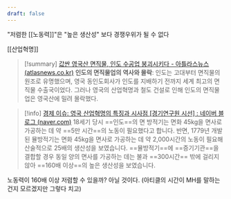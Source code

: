 ```yaml
---
draft: false
---
```

"저렴한 [[노동력]]"은 "높은 생산성" 보다 경쟁우위가 될 수 없다

[[산업혁명]]

> [!summary] [값싼 영국산 면직물, 인도 수공업 붕괴시키다 - 아틀라스뉴스 (atlasnews.co.kr)](http://www.atlasnews.co.kr/news/articleView.html?idxno=1603)
>**인도의 면직물업의 역사와 몰락**: 인도는 고대부터 면직물의 원조로 유명했으며, 영국 동인도회사가 인도를 지배하기 전까지 세계 최고의 면직물 수출국이었다. 그러나 영국의 산업혁명과 철도 건설로 인해 인도의 면직물업은 영국산에 밀려 몰락했다.


> [!info] [경제 이슈: 영국 산업혁명의 특징과 시사점 [경기연구원 시선] : 네이버 블로그 (naver.com)](https://m.blog.naver.com/gri_blog/221086160894)
>18세기 당시 ==인도==의 면 방적기는 면화 45kg을 면사로 가공하는 데 약 ==5만 시간==의 노동이 필요했다고 합니다.
​반면, 1779년 개발된 뮬방적기는 면화 45kg을 면사로 가공하는 데 약 2,000시간의 노동이 필요해 산술적으로 25배의 생산성을 보였습니다.
==​뮬방적기==에 ==증기기관==을 결합할 경우 동일 양의 면사를 가공하는 데는 불과 ==300시간== 밖에 걸리지 않아 ==160배 이상==의 높은 생산성을 보였습니다.  

노동력이 160배 이상 저렴할 수 있을까? 아닐 것이다. (아티클의 시간이 MH를 말하는건지 모르겠지만 그렇다 치고) 
